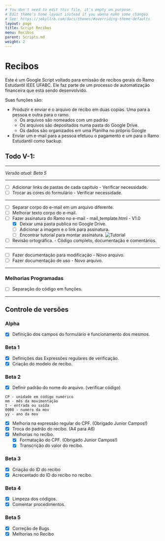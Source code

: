 ```yaml
---
# You don't need to edit this file, it's empty on purpose.
# Edit theme's home layout instead if you wanna make some changes
# See: https://jekyllrb.com/docs/themes/#overriding-theme-defaults
layout: page
title: Script Recibos
menu: Recibos
parent: Scripts.md
weight: 2
---
```


# Recibos

Este é um Google Script voltado para emissão de recibos gerais do Ramo Estudantil IEEE UFABC. Ele faz parte de um processo de automatização financeira que está sendo desenvolvido.

Suas funções são:
- Produzir e enviar e o arquivo de recibo em duas copias. Uma para a pessoa e outra para o ramo.
  - Os arquivos são nomeados com um padrão
  - Os arquivos são depositados numa pasta do Google Drive.
  - Os dados são organizados em uma Planilha no próprio Google
- Enviar um e-mail para a pessoa efetuou o pagamento e um para o Ramo Estudantil como backup.

## Todo V-1:

---------------------------------------------------------------------------

*Versão atual: Beta 5*

---------------------------------------------------------------------------

- [ ] Adicionar links de pastas de cada capitulo - Verificar necessidade.
- [ ] Trocar as cores do formulário - Verificar necessidade. 

---------------------------------------------------------------------------
- [ ] Separar corpo do e-mail em um arquivo diferente.
- [ ] Melhorar texto corpo do e-mail.
- [ ] Fazer assinatura do Ramo no e-mail - mail_template.html - V1.0
  - [x] Deixar uma pasta publica no Google Drive.
  - [ ] Adicionar a imagem e o link para assinatura.
  - [ ] Encontrar tutorial para montar assinatura.
    ![Tutorial](https://drive.google.com/uc?id=0B8CcpExpMKFlX1hhTldISF9jU0E)
- [ ] Revisão ortográfica. - Código completo, documentação e comentários.

---------------------------------------------------------------------------

- [ ] Fazer documentação para modificação - Novo arquivo.
- [ ] Fazer documentação de uso - Novo arquivo.

---------------------------------------------------------------------------

### Melhorias Programadas

- [ ] Separação do código em funções.
---------------------------------------------------------------------------

## Controle de versões

### **Alpha**

- [x] Definição dos campos do formulário e funcionamento dos mesmos.

### **Beta 1**
- [x] Definições das Expressões regulares de verificação.
- [x] Criação do modelo de recibo.

### **Beta 2**

- [x] Definir padrão do nome do arquivo. (verificar código)

```O Nome do arquivo CPmmT0000yy
CP - unidade em código numérico
mm - mês da movimentação
t - entrada ou saída
0000 - numero da mov
yy - ano da mov
```

- [x] Melhoria na expressão regular do CPF. (Obrigado Junior Campos!)
- [x] Troca do padrão do recibo. (A4 para A6)
- [x] Melhorias no recibo.
  - [x] Formatação do CPF. (Obrigado Junior Campos!)
  - [x] Transcrição do valor do recibo.

### **Beta 3**

- [x] Criação do ID do recibo
- [x] Acrecentado do ID do recibo no recibo.

### **Beta 4**

- [x] Limpeza dos códigos.
- [x] Comentar procedimentos.

### **Beta 5**

- [x] Correção de Bugs
- [x] Melhorias no Recibo